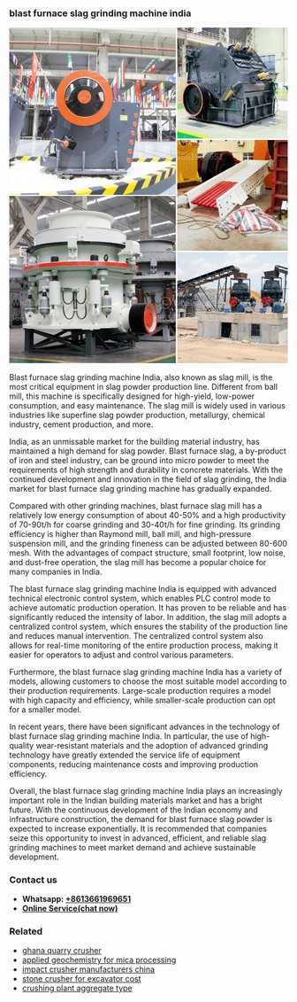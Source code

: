<h3>blast furnace slag grinding machine india</h3><img src='1708499247.jpg' alt=''><p>Blast furnace slag grinding machine India, also known as slag mill, is the most critical equipment in slag powder production line. Different from ball mill, this machine is specifically designed for high-yield, low-power consumption, and easy maintenance. The slag mill is widely used in various industries like superfine slag powder production, metallurgy, chemical industry, cement production, and more.</p><p>India, as an unmissable market for the building material industry, has maintained a high demand for slag powder. Blast furnace slag, a by-product of iron and steel industry, can be ground into micro powder to meet the requirements of high strength and durability in concrete materials. With the continued development and innovation in the field of slag grinding, the India market for blast furnace slag grinding machine has gradually expanded.</p><p>Compared with other grinding machines, blast furnace slag mill has a relatively low energy consumption of about 40-50% and a high productivity of 70-90t/h for coarse grinding and 30-40t/h for fine grinding. Its grinding efficiency is higher than Raymond mill, ball mill, and high-pressure suspension mill, and the grinding fineness can be adjusted between 80-600 mesh. With the advantages of compact structure, small footprint, low noise, and dust-free operation, the slag mill has become a popular choice for many companies in India.</p><p>The blast furnace slag grinding machine India is equipped with advanced technical electronic control system, which enables PLC control mode to achieve automatic production operation. It has proven to be reliable and has significantly reduced the intensity of labor. In addition, the slag mill adopts a centralized control system, which ensures the stability of the production line and reduces manual intervention. The centralized control system also allows for real-time monitoring of the entire production process, making it easier for operators to adjust and control various parameters.</p><p>Furthermore, the blast furnace slag grinding machine India has a variety of models, allowing customers to choose the most suitable model according to their production requirements. Large-scale production requires a model with high capacity and efficiency, while smaller-scale production can opt for a smaller model.</p><p>In recent years, there have been significant advances in the technology of blast furnace slag grinding machine India. In particular, the use of high-quality wear-resistant materials and the adoption of advanced grinding technology have greatly extended the service life of equipment components, reducing maintenance costs and improving production efficiency.</p><p>Overall, the blast furnace slag grinding machine India plays an increasingly important role in the Indian building materials market and has a bright future. With the continuous development of the Indian economy and infrastructure construction, the demand for blast furnace slag powder is expected to increase exponentially. It is recommended that companies seize this opportunity to invest in advanced, efficient, and reliable slag grinding machines to meet market demand and achieve sustainable development.</p><h3>Contact us</h3><ul><li><strong>Whatsapp:&nbsp;<a href="https://wa.me/8613661969651">+8613661969651</a></strong></li><li><a href="https://swt.shibang-china.com/?git&amp;zhl&amp;blast furnace slag grinding machine india"><strong>Online Service(chat now)</strong></a></li></ul><h3>Related</h3><ul><li><a href='ghana quarry crusher.md'>ghana quarry crusher</a></li><li><a href='applied geochemistry for mica processing.md'>applied geochemistry for mica processing</a></li><li><a href='impact crusher manufacturers china.md'>impact crusher manufacturers china</a></li><li><a href='stone crusher for excavator cost.md'>stone crusher for excavator cost</a></li><li><a href='crushing plant aggregate type.md'>crushing plant aggregate type</a></li></ul>